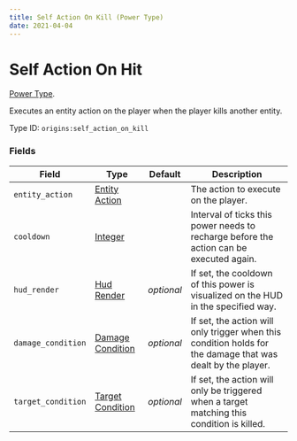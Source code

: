 ```yaml
---
title: Self Action On Kill (Power Type)
date: 2021-04-04
---
```

# Self Action On Hit

[Power Type](../power_types.md).

Executes an entity action on the player when the player kills another entity.

Type ID: `origins:self_action_on_kill`

### Fields

Field  | Type | Default | Description
-------|------|---------|-------------
`entity_action` | [Entity Action](../entity_actions.md) | | The action to execute on the player.
`cooldown` | [Integer](../data_types/integer.md) | | Interval of ticks this power needs to recharge before the action can be executed again.
`hud_render` | [Hud Render](../data_types/hud_render.md) | _optional_ | If set, the cooldown of this power is visualized on the HUD in the specified way.
`damage_condition` | [Damage Condition](../damage_conditions.md) | _optional_ | If set, the action will only trigger when this condition holds for the damage that was dealt by the player.
`target_condition` | [Target Condition](../entity_conditions.md) | _optional_ | If set, the action will only be triggered when a target matching this condition is killed.
